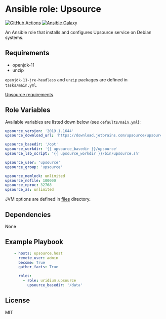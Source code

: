 Ansible role: Upsource
=========
[![GitHub Actions](https://github.com/uridium/ansible-role-upsource/workflows/test-and-release/badge.svg)](https://github.com/uridium/ansible-role-upsource/actions)
[![Ansible Galaxy](https://img.shields.io/badge/galaxy-uridium.upsource-blue.svg)](https://galaxy.ansible.com/uridium/upsource)

An Ansible role that installs and configures Upsource service on Debian systems.

Requirements
------------

* openjdk-11
* unzip

`openjdk-11-jre-headless` and `unzip` packages are defined in `tasks/main.yml`.

[Upsource requirements](https://www.jetbrains.com/help/upsource/prerequisites.html)

Role Variables
--------------

Available variables are listed down below (see `defaults/main.yml`):

```yaml
upsource_version: '2019.1.1644'
upsource_download_url: 'https://download.jetbrains.com/upsource/upsource-{{ upsource_version }}.zip'

upsource_basedir: '/opt'
upsource_workdir: '{{ upsource_basedir }}/upsource'
upsource_lsb_script: '{{ upsource_workdir }}/bin/upsource.sh'

upsource_user: 'upsource'
upsource_group: 'upsource'

upsource_memlock: unlimited
upsource_nofile: 100000
upsource_nproc: 32768
upsource_as: unlimited
```

JVM options are defined in [files](files/) directory.

Dependencies
------------

None

Example Playbook
----------------

```yaml
    - hosts: upsource.host
      remote_user: admin
      become: True
      gather_facts: True

      roles:
        - role: uridium.upsource
          upsource_basedir: '/data'
```

License
-------

MIT
